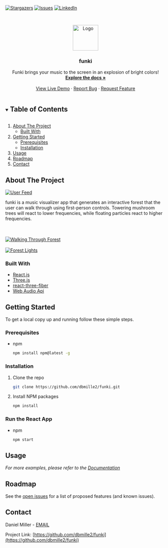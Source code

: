 [![Stargazers][stars-shield]][stars-url]
[![Issues][issues-shield]][issues-url]
[![LinkedIn][linkedin-shield]][linkedin-url]



<br />
<p align="center">
  <a href="https://github.com/dbmille2/funki">
    <img src="public/favicon.ico" alt="Logo" width="80" height="80">
  </a>

  <h3 align="center">funki</h3>

  <p align="center">
    Funki brings your music to the screen in an explosion of bright colors!
    <br />
    <a href="https://github.com/dbmille2/funki"><strong>Explore the docs »</strong></a>
    <br />
    <br />
    <a href="https://funkiforest.herokuapp.com/">View Live Demo</a>
    ·
    <a href="https://github.com/dbmille2/funki/issues">Report Bug</a>
    ·
    <a href="https://github.com/dbmille2/funki/issues">Request Feature</a>
  </p>
</p>



<details open="open">
  <summary><h2 style="display: inline-block">Table of Contents</h2></summary>
  <ol>
    <li>
      <a href="#about-the-project">About The Project</a>
      <ul>
        <li><a href="#built-with">Built With</a></li>
      </ul>
    </li>
    <li>
      <a href="#getting-started">Getting Started</a>
      <ul>
        <li><a href="#prerequisites">Prerequisites</a></li>
        <li><a href="#installation">Installation</a></li>
      </ul>
    </li>
    <li><a href="#usage">Usage</a></li>
    <li><a href="#roadmap">Roadmap</a></li>
    <li><a href="#contact">Contact</a></li>
  </ol>
</details>



## About The Project

[![User Feed][product-screenshot]](http://funkiforest.herokuapp.com/)

funki is a music visualizer app that generates an interactive forest that the user can walk through using first-person controls. Towering mushroom trees will react to lower frequencies, while floating particles react to higher frequencies.

<br><br>
[![Walking Through Forest][experience-screenshot]](http://funkiforest.herokuapp.com/)
<br><br>
[![Forest Lights][lights-screenshot]](http://funkiforest.herokuapp.com/)


### Built With

* [React.js](https://reactjs.org/)
* [Three.js](https://threejs.org/)
* [react-three-fiber](https://github.com/pmndrs/react-three-fiber)
* [Web Audio Api](https://www.w3.org/TR/webaudio/)


## Getting Started

To get a local copy up and running follow these simple steps.

### Prerequisites

* npm
  ```sh
  npm install npm@latest -g
  ```

### Installation

1. Clone the repo
   ```sh
   git clone https://github.com/dbmille2/funki.git
   ```
2. Install NPM packages
   ```sh
   npm install
   ```

### Run the React App

* npm
  ```sh
  npm start
  ```


## Usage

_For more examples, please refer to the [Documentation](https://github.com/dbmille2/funki)_




## Roadmap

See the [open issues](https://github.com/dbmille2/funki/issues) for a list of proposed features (and known issues).


## Contact

Daniel Miller - [EMAIL](mailto:dbmiller25@gmail.com)

Project Link: [https://github.com/dbmille2/funki](https://github.com/dbmille2/funki)






[stars-shield]: https://img.shields.io/github/stars/dbmille2/funki.svg?style=for-the-badge
[stars-url]: https://github.com/dbmille2/funki/stargazers
[issues-shield]: https://img.shields.io/github/issues/dbmille2/funki.svg?style=for-the-badge
[issues-url]: https://github.com/dbmille2/funki/issues
[linkedin-shield]: https://img.shields.io/badge/-LinkedIn-black.svg?style=for-the-badge&logo=linkedin&colorB=555
[linkedin-url]: https://www.linkedin.com/in/daniel-miller-970393178/
[product-screenshot]: images/entrance.png
[experience-screenshot]: images/experience.png
[lights-screenshot]: images/lights.png
